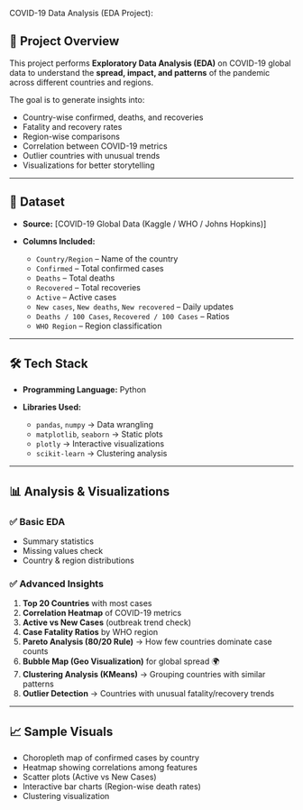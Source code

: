 
 COVID-19 Data Analysis (EDA Project):

## 📌 Project Overview

This project performs **Exploratory Data Analysis (EDA)** on COVID-19 global data to understand the **spread, impact, and patterns** of the pandemic across different countries and regions.

The goal is to generate insights into:

* Country-wise confirmed, deaths, and recoveries
* Fatality and recovery rates
* Region-wise comparisons
* Correlation between COVID-19 metrics
* Outlier countries with unusual trends
* Visualizations for better storytelling

---

## 📂 Dataset

* **Source:** \[COVID-19 Global Data (Kaggle / WHO / Johns Hopkins)]
* **Columns Included:**

  * `Country/Region` – Name of the country
  * `Confirmed` – Total confirmed cases
  * `Deaths` – Total deaths
  * `Recovered` – Total recoveries
  * `Active` – Active cases
  * `New cases`, `New deaths`, `New recovered` – Daily updates
  * `Deaths / 100 Cases`, `Recovered / 100 Cases` – Ratios
  * `WHO Region` – Region classification

---

## 🛠️ Tech Stack

* **Programming Language:** Python
* **Libraries Used:**

  * `pandas`, `numpy` → Data wrangling
  * `matplotlib`, `seaborn` → Static plots
  * `plotly` → Interactive visualizations
  * `scikit-learn` → Clustering analysis

---

## 📊 Analysis & Visualizations

### ✅ Basic EDA

* Summary statistics
* Missing values check
* Country & region distributions

### ✅ Advanced Insights

1. **Top 20 Countries** with most cases
2. **Correlation Heatmap** of COVID-19 metrics
3. **Active vs New Cases** (outbreak trend check)
4. **Case Fatality Ratios** by WHO region
5. **Pareto Analysis (80/20 Rule)** → How few countries dominate case counts
6. **Bubble Map (Geo Visualization)** for global spread 🌍
7. **Clustering Analysis (KMeans)** → Grouping countries with similar patterns
8. **Outlier Detection** → Countries with unusual fatality/recovery trends

---

## 📈 Sample Visuals

* Choropleth map of confirmed cases by country
* Heatmap showing correlations among features
* Scatter plots (Active vs New Cases)
* Interactive bar charts (Region-wise death rates)
* Clustering visualization



